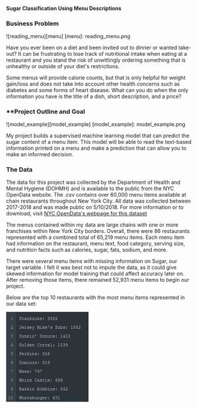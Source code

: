 #### **Sugar Classification Using Menu Descriptions**

### **Business Problem**

![reading_menu][menu]
[menu]: reading_menu.png

Have you ever been on a diet and been invited out to dinner or wanted take-out?  It can be frustrating to lose track of nutritional intake when eating at a restaurant and you stand the risk of unwittingly ordering something that is unhealthy or outside of your diet's restrictions.

Some menus will provide calorie counts, but that is only helpful for weight gain/loss and does not take into account other health concerns such as diabetes and some forms of heart disease.  What can you do when the only information you have is the title of a dish, short description, and a price?

### **Project Outline and Goal

![model_example][model_example]
[model_example]: model_example.png

My project builds a supervised machine learning model that can predict the sugar content of a menu item.  This model will be able to read the text-based information printed on a menu and make a prediction that can allow you to make an informed decision.

### The Data

The data for this project was collected by the Department of Health and Mental Hygiene (DOHMH) and is available to the public from the NYC OpenData website.  The .csv contains over 60,000 menu items available at chain restaurants throughout New York City.  All data was collected between 2017-2018 and was made public on 5/10/2018.  For more information or to download, visit [NYC OpenData's webpage for this dataset](https://data.cityofnewyork.us/Health/DOHMH-MenuStat-Historical-/qgc5-ecnb/about_data)

The menus contained within my data are large chains with one or more franchises within New York City borders.  Overall, there were 86 restaurants represented with a combined total of 65,219 menu items.  Each menu item had information on the restaurant, menu text, food category, serving size, and nutrition facts such as calories, sugar, fats, sodium, and more.

There were several menu items with missing information on Sugar, our target variable.  I felt it was best not to impute the data, as it could give skewed information for model training that could affect accuracy later on.  After removing those items, there remained 52,931 menu items to begin our project.

Below are the top 10 restaurants with the most menu items represented in our data set:

![top10_restaurants](top10_restaurants.png)